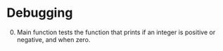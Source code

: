 # Debugging

0. Main function tests the function that prints if an integer is 
	positive or negative, and when zero.
